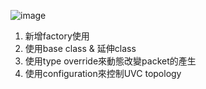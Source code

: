 ![image](https://github.com/user-attachments/assets/fd2d06b8-32b9-44e5-94f7-c269e81c4ae2)
1. 新增factory使用
2. 使用base class & 延伸class
3. 使用type override來動態改變packet的產生
4. 使用configuration來控制UVC topology

